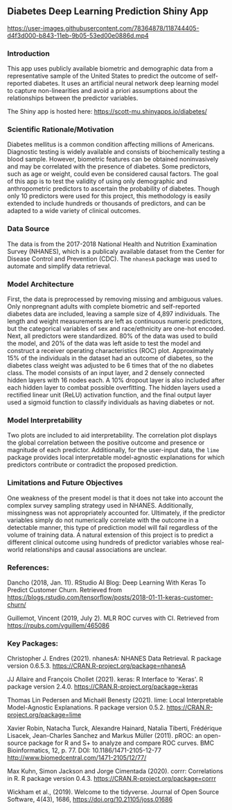 ## Diabetes Deep Learning Prediction Shiny App


https://user-images.githubusercontent.com/78364878/118744405-d4f3d000-b843-11eb-9b05-53ed00e0886d.mp4


### Introduction

This app uses publicly available biometric and demographic data from a representative sample of the United States to predict the outcome of self-reported diabetes. It uses an artificial neural network deep learning model to capture non-linearities and avoid a priori assumptions about the relationships between the predictor variables. 

The Shiny app is hosted here: https://scott-mu.shinyapps.io/diabetes/

### Scientific Rationale/Motivation
Diabetes mellitus is a common condition affecting millions of Americans. Diagnostic testing is widely available and consists of biochemically testing a blood sample. However, biometric features can be obtained noninvasively and may be correlated with the presence of diabetes. Some predictors, such as age or weight, could even be considered causal factors. The goal of this app is to test the validity of using only demographic and anthropometric predictors to ascertain the probability of diabetes. Though only 10 predictors were used for this project, this methodology is easily extended to include hundreds or thousands of predictors, and can be adapted to a wide variety of clinical outcomes.

### Data Source
The data is from the 2017-2018 National Health and Nutrition Examination Survey (NHANES), which is a publicaly available dataset from the Center for Disease Control and Prevention (CDC). The `nhanesA` package was used to automate and simplify data retrieval.

### Model Architecture
First, the data is preprocessed by removing missing and ambiguous values. Only nonpregnant adults with complete biometric and self-reported diabetes data are included, leaving a sample size of 4,897 individuals. The length and weight measurements are left as continuous numeric predictors, but the categorical variables of sex and race/ethnicity are one-hot encoded. Next, all predictors were standardized. 80% of the data was used to build the model, and 20% of the data was left aside to test the model and construct a receiver operating characteristics (ROC) plot. Approximately 15% of the individuals in the dataset had an outcome of diabetes, so the diabetes class weight was adjusted to be 6 times that of the no diabetes class.
The model consists of an input layer, and 2 densely connected hidden layers with 16 nodes each. A 10% dropout layer is also included after each hidden layer to combat possible overfitting. The hidden layers used a rectified linear unit (ReLU) activation function, and the final output layer used a sigmoid function to classify individuals as having diabetes or not.  

### Model Interpretability
Two plots are included to aid interpretability. The correlation plot displays the global correlation between the positive outcome and presence or magnitude of each predictor. Additionally, for the user-input data, the `lime` package provides local interpretable model-agnostic explanations for which predictors contribute or contradict the proposed prediction.

### Limitations and Future Objectives
One weakness of the present model is that it does not take into account the complex survey sampling strategy used in NHANES. Additionally, missingness was not appropriately accounted for. Ultimately, if the predictor variables simply do not numerically correlate with the outcome in a detectable manner, this type of prediction model will fail regardless of the volume of training data. A natural extension of this project is to predict a different clinical outcome using hundreds of predictor variables whose real-world relationships and causal associations are unclear.




### References:
Dancho (2018, Jan. 11). RStudio AI Blog: Deep Learning With Keras To Predict Customer Churn. Retrieved from https://blogs.rstudio.com/tensorflow/posts/2018-01-11-keras-customer-churn/

Guillemot, Vincent (2019, July 2). MLR ROC curves with CI. Retrieved from https://rpubs.com/vguillem/465086

### Key Packages:
Christopher J. Endres (2021). nhanesA: NHANES Data Retrieval. R package version 0.6.5.3. https://CRAN.R-project.org/package=nhanesA

JJ Allaire and François Chollet (2021). keras: R Interface to 'Keras'. R package version 2.4.0. https://CRAN.R-project.org/package=keras

Thomas Lin Pedersen and Michaël Benesty (2021). lime: Local Interpretable Model-Agnostic Explanations. R package version 0.5.2. https://CRAN.R-project.org/package=lime

Xavier Robin, Natacha Turck, Alexandre Hainard, Natalia Tiberti, Frédérique Lisacek, Jean-Charles Sanchez and Markus Müller (2011). pROC: an open-source package for R and S+ to analyze and compare ROC curves. BMC Bioinformatics, 12, p. 77.  DOI: 10.1186/1471-2105-12-77 <http://www.biomedcentral.com/1471-2105/12/77/>

Max Kuhn, Simon Jackson and Jorge Cimentada (2020). corrr: Correlations in R. R package version 0.4.3. https://CRAN.R-project.org/package=corrr

Wickham et al., (2019). Welcome to the tidyverse. Journal of Open Source Software, 4(43), 1686, https://doi.org/10.21105/joss.01686
